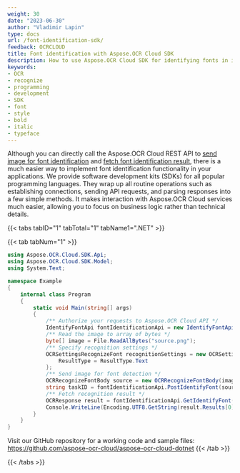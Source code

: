 ```yaml
---
weight: 30
date: "2023-06-30"
author: "Vladimir Lapin"
type: docs
url: /font-identification-sdk/
feedback: OCRCLOUD
title: Font identification with Aspose.OCR Cloud SDK
description: How to use Aspose.OCR Cloud SDK for identifying fonts in images.
keywords:
- OCR
- recognize
- programming
- development
- SDK
- font
- style
- bold
- italic
- typeface
---
```


Although you can directly call the Aspose.OCR Cloud REST API to [send image for font identification](/ocr/send-image-for-font-identification/) and [fetch font identification result](/ocr/fetch-font-identification-result/), there is a much easier way to implement font identification functionality in your applications. We provide software development kits (SDKs) for all popular programming languages. They wrap up all routine operations such as establishing connections, sending API requests, and parsing responses into a few simple methods. It makes interaction with Aspose.OCR Cloud services much easier, allowing you to focus on business logic rather than technical details.

{{< tabs tabID="1" tabTotal="1" tabName1=".NET" >}}

{{< tab tabNum="1" >}}
```csharp
using Aspose.OCR.Cloud.SDK.Api;
using Aspose.OCR.Cloud.SDK.Model;
using System.Text;

namespace Example
{
	internal class Program
	{
		static void Main(string[] args)
		{
			/** Authorize your requests to Aspose.OCR Cloud API */
			IdentifyFontApi fontIdentificationApi = new IdentifyFontApi("<Client Id>", "<Client Secret>");
			/** Read the image to array of bytes */
			byte[] image = File.ReadAllBytes("source.png");
			/** Specify recognition settings */
			OCRSettingsRecognizeFont recognitionSettings = new OCRSettingsRecognizeFont {
				ResultType = ResultType.Text
			};
			/** Send image for font detection */
			OCRRecognizeFontBody source = new OCRRecognizeFontBody(image, recognitionSettings);
			string taskID = fontIdentificationApi.PostIdentifyFont(source);
			/** Fetch recognition result */
			OCRResponse result = fontIdentificationApi.GetIdentifyFont(taskID);
			Console.WriteLine(Encoding.UTF8.GetString(result.Results[0].Data));
		}
	}
}
```

Visit our GitHub repository for a working code and sample files: https://github.com/aspose-ocr-cloud/aspose-ocr-cloud-dotnet
{{< /tab >}}

{{< /tabs >}}
